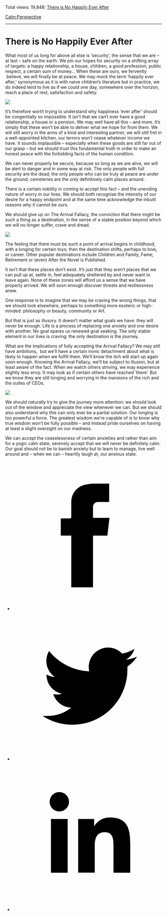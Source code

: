 Total views: 19,848: [There is No Happily Ever After](https://www.theschooloflife.com/thebookoflife/there-is-no-happily-ever-after/)

[Calm:](https://www.theschooloflife.com/thebookoflife/category/calm/)[Perspective](https://www.theschooloflife.com/thebookoflife/category/calm/perspective/)

* * *

# There is No Happily Ever After
<style>
						.alignnone {
  display: block;
  margin-left: auto;
  margin-right: auto;
  align: center:
}

.addtoany_share_save_container {
display:none;
}

.wp-block-image {
		display: block;
  margin-left: auto;
  margin-right: auto;
  width: 50%;
}

.aligncenter {
display: block;
  margin-left: auto;
  margin-right: auto;
  align: center:
}

@media only screen and (max-width: 500px) {
  .wp-block-image {
		display: block;
  margin-left: auto;
  margin-right: auto;
  width: 100%;
} }

h1 {max-width: 600px !important;
}
.s18-single-post .content-area .site-main article .post-cat-header-display + .old-wrapper p {
    font-size: 1.200em
}
						</style>

What most of us long for above all else is ‘security’, the sense that we are – at last – safe on the earth. We pin our hopes for security on a shifting array of targets: a happy relationship, a house, children, a good profession, public respect, a certain sum of money… When these are ours, we fervently &nbsp;believe, we will finally be at peace. We may mock the term ‘happily ever after,’ synonymous as it is with naive children’s literature but in practice, we do indeed tend to live as if we could one day, somewhere over the horizon, reach a place of rest, satisfaction and safety.

![](https://www.theschooloflife.com/thebookoflife/wp-content/uploads/2019/03/Happily-Ever-After-1024x768.jpg)

It’s therefore worth trying to understand why happiness ‘ever after’ should be congenitally so impossible. It isn’t that we can’t ever have a good relationship, a house or a pension. We may well have all this – and more. It’s simply that these won’t be able to deliver what we hope for from them. We will still worry in the arms of a kind and interesting partner, we will still fret in a well-appointed kitchen, our terrors won’t cease whatever income we have. It sounds implausible – especially when these goods are still far out of our grasp – but we should trust this fundamental truth in order to make an honest peace with the forbidding facts of the human condition.

We can never properly be secure, because so long as we are alive, we will be alert to danger and in some way at risk. The only people with full security are the dead; the only people who can be truly at peace are under the ground; cemeteries are the only definitively calm places around.

There is a certain nobility in coming to accept this fact – and the unending nature of worry in our lives. We should both recognise the intensity of our desire for a happy endpoint and at the same time acknowledge the inbuilt reasons why it cannot be ours.

We should give up on The Arrival Fallacy, the conviction that there might be such a thing as a destination, in the sense of a stable position beyond which we will no longer suffer, crave and dread.

![](https://www.theschooloflife.com/thebookoflife/wp-content/uploads/2019/03/HPE-2-1024x768.jpg)

The feeling that there must be such a point of arrival begins in childhood, with a longing for certain toys; then the destination shifts, perhaps to love, or career. Other popular destinations include Children and Family, Fame; Retirement or (even) After the Novel is Published.

It isn’t that these places don’t exist. It’s just that they aren’t places that we can pull up at, settle in, feel adequately sheltered by and never want to leave again. None of these zones will afford us a sense that we have properly arrived. We will soon enough discover threats and restlessness anew.

One response is to imagine that we may be craving the wrong things, that we should look elsewhere, perhaps to something more esoteric or high-minded: philosophy or beauty, community or Art.

But that is just as illusory. It doesn’t matter what goals we have: they will never be enough. Life is a process of replacing one anxiety and one desire with another. No goal spares us renewed goal seeking. The only stable element in our lives is craving: the only destination is the journey.

What are the implications of fully accepting the Arrival Fallacy? We may still have ambitions, &nbsp;but we’ll have a certain ironic detachment about what is likely to happen when we fulfill them. We’ll know the itch will start up again soon enough. Knowing the Arrival Fallacy, we’ll be subject to illusion, but at least aware of the fact. When we watch others striving, we may experience slightly less envy. It may look as if certain others have reached ‘there’. But we know they are still longing and worrying in the mansions of the rich and the suites of CEOs.

![](https://www.theschooloflife.com/thebookoflife/wp-content/uploads/2019/03/Hapilly-Ever-After.jpg)

We should naturally try to give the journey more attention: we should look out of the window and appreciate the view whenever we can. But we should also understand why this can only ever be a partial solution. Our longing is too powerful a force. The greatest wisdom we’re capable of is to know why true wisdom won’t be fully possible – and instead pride ourselves on having at least a slight oversight on our madness.

We can accept the ceaselessness of certain anxieties and rather than aim for a yogic calm state, serenely accept that we will never be definitely calm. Our goal should not be to banish anxiety but to learn to manage, live well around and – when we can – heartily laugh at, our anxious state.

<style>
    .iframe-class { display: block !important; }
</style>

- [<svg xmlns="http://www.w3.org/2000/svg" viewbox="0 0 26 26"><title>Facebook</title>
                    <g>
                        <path d="M8.38,10H9.92c.2,0,.29,0,.29-.28,0-.82,0-1.64,0-2.46a3.05,3.05,0,0,1,2.57-3.15A7.22,7.22,0,0,1,14,3.95c.86,0,1.71,0,2.57,0h.25v3.2h-2A.85.85,0,0,0,14,8c0,.62,0,1.24,0,1.91h2.87L16.51,13H14v9H10.21V13H8.38Z"></path>
                    </g>
                </svg>](http://www.facebook.com/sharer/sharer.php?u=https://www.theschooloflife.com/thebookoflife/there-is-no-happily-ever-after/)
- [<svg xmlns="http://www.w3.org/2000/svg" viewbox="0 0 26 26"><title>Twitter</title>
                    <path d="M21.69,7.9a6.75,6.75,0,0,1-1.94.53,3.39,3.39,0,0,0,1.48-1.87,6.76,6.76,0,0,1-2.14.82,3.38,3.38,0,0,0-5.75,3.08,9.59,9.59,0,0,1-7-3.53,3.38,3.38,0,0,0,1,4.51A3.36,3.36,0,0,1,5.89,11v0A3.38,3.38,0,0,0,8.6,14.37a3.39,3.39,0,0,1-1.53.06,3.38,3.38,0,0,0,3.15,2.35A6.78,6.78,0,0,1,6,18.22a6.87,6.87,0,0,1-.81,0A9.6,9.6,0,0,0,20,10.08q0-.22,0-.44A6.86,6.86,0,0,0,21.69,7.9Z"></path>
                </svg>](http://twitter.com/share?url=https://www.theschooloflife.com/thebookoflife/there-is-no-happily-ever-after/&text=&via=theschooloflife)
- [<svg xmlns="http://www.w3.org/2000/svg" viewbox="0 0 26 26"><title>LinkedIn</title>
<path class="cls-2" d="M6.67,10H9.58v9.36H6.67ZM8.13,5.32A1.69,1.69,0,1,1,6.44,7,1.69,1.69,0,0,1,8.13,5.32"></path><path class="cls-2" d="M11.41,10H14.2v1.28h0A3.06,3.06,0,0,1,17,9.75c2.95,0,3.49,1.94,3.49,4.46v5.14H17.57V14.79c0-1.09,0-2.48-1.51-2.48s-1.75,1.18-1.75,2.4v4.63H11.41Z"></path></svg>](https://www.linkedin.com/shareArticle?mini=true&url=https://www.theschooloflife.com/thebookoflife/there-is-no-happily-ever-after/)
